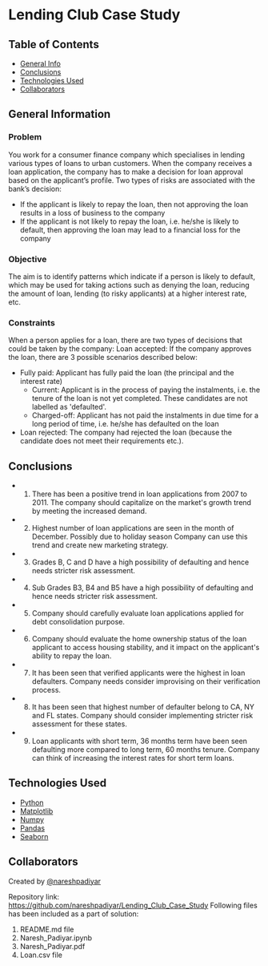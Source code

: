 # Lending Club Case Study

## Table of Contents

- [General Info](#general-information)
- [Conclusions](#conclusions)
- [Technologies Used](#technologies-used)
- [Collaborators](#collaborators)


## General Information
### Problem
You work for a consumer finance company which specialises in lending various types of loans to urban customers. When the company receives a loan application, the company has to make a decision for loan approval based on the applicant’s profile. Two types of risks are associated with the bank’s decision:

- If the applicant is likely to repay the loan, then not approving the loan results in a loss of business to the company
- If the applicant is not likely to repay the loan, i.e. he/she is likely to default, then approving the loan may lead to a financial loss for the company

### Objective
The aim is to identify patterns which indicate if a person is likely to default, which may be used for taking actions such as denying the loan, reducing the amount of loan, lending (to risky applicants) at a higher interest rate, etc.

### Constraints
When a person applies for a loan, there are two types of decisions that could be taken by the company:
Loan accepted: If the company approves the loan, there are 3 possible scenarios described below:

- Fully paid: Applicant has fully paid the loan (the principal and the interest rate)
    - Current: Applicant is in the process of paying the instalments, i.e. the tenure of the loan is not yet completed. These candidates are not labelled as 'defaulted'.
    - Charged-off: Applicant has not paid the instalments in due time for a long period of time, i.e. he/she has defaulted on the loan 
- Loan rejected: The company had rejected the loan (because the candidate does not meet their requirements etc.).


## Conclusions
- 1. There has been a positive trend in loan applications from 2007 to 2011. The company should capitalize on the market's growth trend by meeting the increased demand.
- 2. Highest number of loan applications are seen in the month of December. Possibly due to holiday season Company can use this trend and create new marketing strategy.
- 3. Grades B, C and D have a high possibility of defaulting and hence needs stricter risk assessment.
- 4. Sub Grades B3, B4 and B5 have a high possibility of defaulting and hence needs stricter risk assessment.
- 5. Company should carefully evaluate loan applications applied for debt consolidation purpose.
- 6. Company should evaluate the home ownership status of the loan applicant to access housing stability, and it impact on the applicant's ability to repay the loan.
- 7. It has been seen that verified applicants were the highest in loan defaulters. Company needs consider improvising on their verification process.
- 8. It has been seen that highest number of defaulter belong to CA, NY and FL states. Company should consider implementing stricter risk assessment for these states.
- 9. Loan applicants with short term, 36 months term have been seen defaulting more compared to long term, 60 months tenure. Company can think of increasing the interest rates for short term loans.



## Technologies Used

- [Python](https://www.python.org/)
- [Matplotlib](https://matplotlib.org/)
- [Numpy](https://numpy.org/)
- [Pandas](https://pandas.pydata.org/)
- [Seaborn](https://seaborn.pydata.org/)


## Collaborators
Created by [@nareshpadiyar](https://github.com/nareshpadiyar)

Repository link: https://github.com/nareshpadiyar/Lending_Club_Case_Study
Following files has been included as a part of solution:
 1. README.md file
 2. Naresh_Padiyar.ipynb 
 3. Naresh_Padiyar.pdf
 4. Loan.csv file
